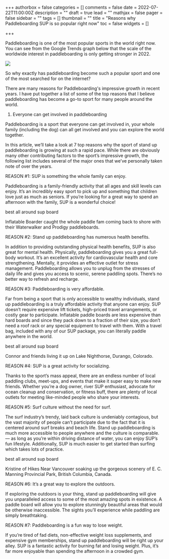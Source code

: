 +++
authorbox = false
categories = []
comments = false
date = 2022-07-22T11:00:00Z
description = ""
draft = true
lead = ""
mathjax = false
pager = false
sidebar = ""
tags = []
thumbnail = ""
title = "Reasons why Paddleboarding SUP is so popular right now"
toc = false
widgets = []

+++

Paddleboarding is one of the most popular sports in the world right now.  You can see from the Google Trends graph below that the scale of the worldwide interest in paddleboarding is only getting stronger in 2022.

![](/uploads/paddleboarding-trends-popularity-worldwide.png)

So why exactly has paddleboarding become such a popular sport and one of the most searched for on the internet?

There are many reasons for Paddleboarding's impressive growth in recent years.  I have put together a list of some of the top reasons that I believe paddleboarding has become a go-to sport for many people around the world.

1. Everyone can get involved in paddleboarding

Paddleboarding is a sport that everyone can get involved in, your whole family (including the dog) can all get involved and you can explore the world together.

In this article, we’ll take a look at 7 top reasons why the sport of stand up paddleboarding is growing at such a rapid pace. While there are obviously many other contributing factors to the sport’s impressive growth, the following list includes several of the major ones that we’ve personally taken note of over the years.

REASON #1: SUP is something the whole family can enjoy.

Paddleboarding is a family-friendly activity that all ages and skill levels can enjoy. It’s an incredibly easy sport to pick up and something that children love just as much as seniors. If you’re looking for a great way to spend an afternoon with the family, SUP is a wonderful choice!

best all around sup board

Inflatable Boarder caught the whole paddle fam coming back to shore with their Waterwalker and Prodigy paddleboards.

REASON #2: Stand up paddleboarding has numerous health benefits.

In addition to providing outstanding physical health benefits, SUP is also great for mental health. Physically, paddleboarding gives you a great full-body workout. It’s an excellent activity for cardiovascular health and core strengthening. Mentally, it provides an effective outlet for stress management. Paddleboarding allows you to unplug from the stresses of daily life and gives you access to scenic, serene paddling spots. There’s no better way to refresh and recharge.

REASON #3: Paddleboarding is very affordable.

Far from being a sport that is only accessible to wealthy individuals, stand up paddleboarding is a truly affordable activity that anyone can enjoy. SUP doesn’t require expensive lift tickets, high-priced travel arrangements, or costly gear to participate. Inflatable paddle boards are less expensive than hard boards and since they pack down to a fraction of their size, you don’t need a roof rack or any special equipment to travel with them. With a travel bag, included with any of our SUP package, you can literally paddle anywhere in the world.

best all around sup board

Connor and friends living it up on Lake Nighthorse, Durango, Colorado.

REASON #4: SUP is a great activity for socializing.

Thanks to the sport’s mass appeal, there are an endless number of local paddling clubs, meet-ups, and events that make it super easy to make new friends. Whether you’re a dog owner, river SUP enthusiast, advocate for ocean cleanup and conservation, or fitness buff, there are plenty of local outlets for meeting like-minded people who share your interests.

REASON #5: Surf culture without the need for surf.

The surf industry’s trendy, laid back culture is undeniably contagious, but the vast majority of people can’t participate due to the fact that it is centered around surf breaks and beach life. Stand up paddleboarding is much more accessible to people anywhere and the culture is comparable. — as long as you’re within driving distance of water, you can enjoy SUP’s fun lifestyle. Additionally, SUP is much easier to get started than surfing which takes lots of practice.

best all around sup board

Kristine of Hikes Near Vancouver soaking up the gorgeous scenery of E. C. Manning Provincial Park, British Columbia, Canada.

REASON #6: It’s a great way to explore the outdoors.

If exploring the outdoors is your thing, stand up paddleboarding will give you unparalleled access to some of the most amazing spots in existence. A paddle board will allow you to explore stunningly beautiful areas that would be otherwise inaccessible. The sights you’ll experience while paddling are simply breathtaking.

REASON #7: Paddleboarding is a fun way to lose weight.

If you’re tired of fad diets, non-effective weight loss supplements, and expensive gym memberships, stand up paddleboarding will be right up your alley. SUP is a fantastic activity for burning fat and losing weight. Plus, it’s far more enjoyable than spending the afternoon in a crowded gym.